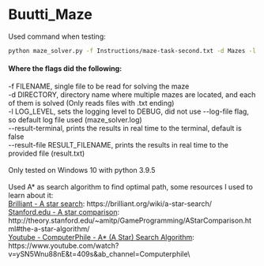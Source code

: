 # Buutti_Maze
 
Used command when testing:
```bash 
python maze_solver.py -f Instructions/maze-task-second.txt -d Mazes -l debug --result-terminal --result-file result.txt
```
<H4>Where the flags did the following:</H4>
-f FILENAME, single file to be read for solving the maze<br>
-d DIRECTORY, directory name where multiple mazes are located, and each of them is solved (Only reads files with .txt ending)<br>
-l LOG_LEVEL, sets the logging level to DEBUG, did not use --log-file flag, so default log file used (maze_solver.log)<br>
--result-terminal, prints the results in real time to the terminal, default is false<br>
--result-file RESULT_FILENAME, prints the results in real time to the provided file (result.txt)<br>
<br>
Only tested on Windows 10 with python 3.9.5<br>
<br>
Used A* as search algorithm to find optimal path, some resources I used to learn about it:<br>
<a href=\"https://brilliant.org/wiki/a-star-search/\">Brilliant - A star search</a>: https://brilliant.org/wiki/a-star-search/<br>
<a href=\"http://theory.stanford.edu/~amitp/GameProgramming/AStarComparison.html#the-a-star-algorithm/\">Stanford.edu - A star comparison</a>: http://theory.stanford.edu/~amitp/GameProgramming/AStarComparison.html#the-a-star-algorithm/<br>
<a href=\"https://www.youtube.com/watch?v=ySN5Wnu88nE&t=409s&ab_channel=Computerphile\">Youtube - ComputerPhile - A* (A Star) Search Algorithm</a>: https://www.youtube.com/watch?v=ySN5Wnu88nE&t=409s&ab_channel=Computerphile\
